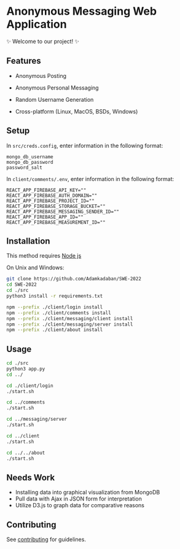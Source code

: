 # Anonymous Messaging Web Application

:sparkles: Welcome to our project! :sparkles:

## Features

- Anonymous Posting
- Anonymous Personal Messaging
- Random Username Generation


- Cross-platform (Linux, MacOS, BSDs, Windows)

## Setup

In `src/creds.config`, enter information in the following format:

```
mongo_db_username
mongo_db_password
password_salt
```

In `client/comments/.env`, enter information in the following format:

```
REACT_APP_FIREBASE_API_KEY=""
REACT_APP_FIREBASE_AUTH_DOMAIN=""
REACT_APP_FIREBASE_PROJECT_ID=""
REACT_APP_FIREBASE_STORAGE_BUCKET=""
REACT_APP_FIREBASE_MESSAGING_SENDER_ID=""
REACT_APP_FIREBASE_APP_ID=""
REACT_APP_FIREBASE_MEASUREMENT_ID=""
```
## Installation

This method requires [Node js](https://nodejs.org/en/download/)

On Unix and Windows:

```bash
git clone https://github.com/Adamkadaban/SWE-2022
cd SWE-2022
cd ./src
python3 install -r requirements.txt

npm --prefix ./client/login install
npm --prefix ./client/comments install
npm --prefix ./client/messaging/client install
npm --prefix ./client/messaging/server install
npm --prefix ./client/about install
```

## Usage

```bash
cd ./src
python3 app.py
cd ../

cd ./client/login
./start.sh

cd ../comments
./start.sh

cd ../messaging/server
./start.sh

cd ../client
./start.sh

cd ../../about
./start.sh
```

## Needs Work

* Installing data into graphical visualization from MongoDB
* Pull data with Ajax in JSON form for interpretation
* Utilize D3.js to graph data for comparative reasons

## Contributing

See [contributing](contribute.md) for guidelines.
